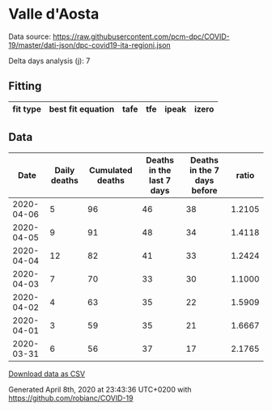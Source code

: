 # Valle d'Aosta

Data source: https://raw.githubusercontent.com/pcm-dpc/COVID-19/master/dati-json/dpc-covid19-ita-regioni.json

Delta days analysis (j): 7

## Fitting 
|fit type|best fit equation|tafe|tfe|ipeak|izero|
|-------|-----|--------|------|---|---|

## Data
|Date|Daily deaths|Cumulated deaths|Deaths in the last 7 days|Deaths in the 7 days before|ratio|
|----|----------|-----------|-------|--------------------|-----|
|2020-04-06|5|96|46|38|1.2105|
|2020-04-05|9|91|48|34|1.4118|
|2020-04-04|12|82|41|33|1.2424|
|2020-04-03|7|70|33|30|1.1000|
|2020-04-02|4|63|35|22|1.5909|
|2020-04-01|3|59|35|21|1.6667|
|2020-03-31|6|56|37|17|2.1765|

[Download data as CSV](COVID-19_valle_d'aosta_j7_2020-04-06.csv)

Generated April 8th, 2020 at 23:43:36 UTC+0200 with https://github.com/robianc/COVID-19
